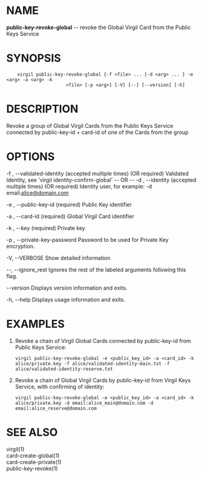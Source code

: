 NAME
====

**public-key-revoke-global** -- revoke the Global Virgil Card from the
Public Keys Service

SYNOPSIS
========

        virgil public-key-revoke-global {-f <file> ... |-d <arg> ... } -e <arg> -a <arg> -k
                          <file> [-p <arg>] [-V] [--] [--version] [-h]

DESCRIPTION
===========

Revoke a group of Global Virgil Cards from the Public Keys Service
connected by public-key-id + card-id of one of the Cards from the group

OPTIONS
=======

-f <file>, --validated-identity <file> (accepted multiple times) (OR
required) Validated Identity, see 'virgil identity-confirm-global' -- OR
-- -d <arg>, --identity <arg> (accepted multiple times) (OR required)
Identity user, for example: -d email:alice@domain.com

-e <arg>, --public-key-id <arg> (required) Public Key identifier

-a <arg>, --card-id <arg> (required) Global Virgil Card identifier

-k <file>, --key <file> (required) Private key

-p <arg>, --private-key-password <arg> Password to be used for Private
Key encryption.

-V, --VERBOSE Show detailed information

--, --ignore\_rest Ignores the rest of the labeled arguments following
this flag.

--version Displays version information and exits.

-h, --help Displays usage information and exits.

EXAMPLES
========

1.  Revoke a chain of Virgil Global Cards connected by public-key-id
    from Public Keys Service:

        virgil public-key-revoke-global -e <public_key_id> -a <card_id> -k alice/private.key -f alice/validated-identity-main.txt -f alice/validated-identity-reserve.txt

2.  Revoke a chain of Global Virgil Cards by public-key-id from Virgil
    Keys Service, with confirming of identity:

        virgil public-key-revoke-global -e <public_key_id> -a <card_id> -k alice/private.key -d email:alice_main@domain.com -d email:alice_reserve@domain.com

SEE ALSO
========

virgil(1)  
card-create-global(1)  
card-create-private(1)  
public-key-revoke(1)
